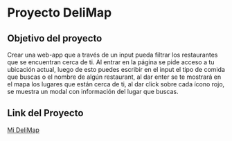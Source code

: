# Proyecto DeliMap

## Objetivo del proyecto

Crear una web-app que a través de un input pueda filtrar los restaurantes que se 
encuentran cerca de ti.
Al entrar en la página se pide acceso a tu ubicación actual, luego de esto puedes
escribir en el input el tipo de comida que buscas o el nombre de algún restaurant, 
al dar enter se te mostrará en el mapa los lugares que están cerca de ti, al dar
click sobre cada ícono rojo, se muestra un modal con información del lugar que 
buscas.

## Link del Proyecto

[Mi DeliMap](https://noeliasabando.github.io/FoodMap/demo.html)